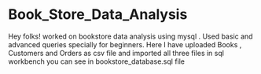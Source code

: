 # Book_Store_Data_Analysis
Hey folks! worked on bookstore data analysis using mysql .
Used basic and advanced queries specially for beginners.
Here I have uploaded Books , Customers and Orders as csv file and imported all three files in sql workbench you can see in bookstore_database.sql file

